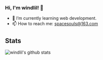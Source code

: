 ### Hi, I'm windlil! 👋
- 🔭 I’m currently learning web development.
- 📫 How to reach me: spacesouls@163.com

## Stats
![windlil's github stats](https://github-readme-stats.vercel.app/api?username=windlil&show_icons=true&theme=dracula&hide=stars)

